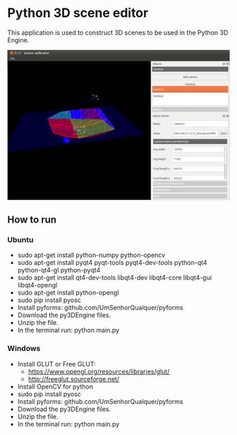 # Python 3D scene editor

This application is used to construct 3D scenes to be used in the Python 3D Engine.

![Screen](docs/screen.png?raw=true "Screen")

## How to run

### Ubuntu 

- sudo apt-get install python-numpy python-opencv
- sudo apt-get install pyqt4 pyqt-tools pyqt4-dev-tools python-qt4 python-qt4-gl python-pyqt4
- sudo apt-get install qt4-dev-tools libqt4-dev libqt4-core libqt4-gui libqt4-opengl
- sudo apt-get install python-opengl
- sudo pip install pyosc
- Install pyforms: github.com/UmSenhorQualquer/pyforms
- Download the py3DEngine files.
- Unzip the file.
- In the terminal run: python main.py


### Windows

- Install GLUT or Free GLUT: 
    - https://www.opengl.org/resources/libraries/glut/
    - http://freeglut.sourceforge.net/
- Install OpenCV for python
- sudo pip install pyosc
- Install pyforms: github.com/UmSenhorQualquer/pyforms
- Download the py3DEngine files.
- Unzip the file.
- In the terminal run: python main.py
